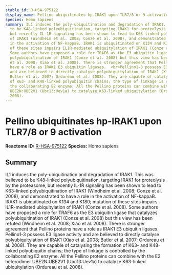 ```yaml
---
stable_id: R-HSA-975122
display_name: Pellino ubiquitinates hp-IRAK1 upon TLR7/8 or 9 activation<br>
species: Homo sapiens
summary: IL1 induces the poly-ubiquitination and degradation of IRAK1. This was believed
  to be K48-linked polyubiquitination, targeting IRAK1 for proteolysis by the proteasome,
  but recently IL-1R signaling has been shown to lead to K63-linked polyubiquitination
  of IRAK1 (Windheim et al. 2008; Conze et al. 2008), and demonstrated to have a role
  in the activation of NF-kappaB. IRAK1 is ubiquitinated on K134 and K180; mutation
  of these sites impairs IL1R-mediated ubiquitylation of IRAK1 (Conze et al. 2008).
  Some authors have proposed a role for TRAF6 as the E3 ubiquitin ligase that catalyzes
  polyubiquitination of IRAK1 (Conze et al. 2008) but this view has been refuted (Windheim
  et al. 2008; Xiao et al. 2008). There is stronger agreement that Pellino proteins
  have a role as IRAK1 E3 ubiquitin ligases.  <br>Pellino1-3 possess E3 ligase activity
  and are believed to directly catalyse polyubiquitylation of IRAK1 (Xiao et al. 2008;
  Butler et al. 2007; Ordureau et al. 2008). They are capable of catalysing the formation
  of K63- and K48-linked polyubiquitin chains; the type of linkage is controlled by
  the collaborating E2 enzyme. All the Pellino proteins can combine with the E2 heterodimer
  UBE2N:UBE2V1 (Ubc13:Uev1a) to catalyze K63-linked ubiquitylation (Ordureau et al.
  2008).
---
```


# Pellino ubiquitinates hp-IRAK1 upon TLR7/8 or 9 activation<br>
**Reactome ID:** [R-HSA-975122](https://reactome.org/content/detail/R-HSA-975122)
**Species:** Homo sapiens

## Summary

IL1 induces the poly-ubiquitination and degradation of IRAK1. This was believed to be K48-linked polyubiquitination, targeting IRAK1 for proteolysis by the proteasome, but recently IL-1R signaling has been shown to lead to K63-linked polyubiquitination of IRAK1 (Windheim et al. 2008; Conze et al. 2008), and demonstrated to have a role in the activation of NF-kappaB. IRAK1 is ubiquitinated on K134 and K180; mutation of these sites impairs IL1R-mediated ubiquitylation of IRAK1 (Conze et al. 2008). Some authors have proposed a role for TRAF6 as the E3 ubiquitin ligase that catalyzes polyubiquitination of IRAK1 (Conze et al. 2008) but this view has been refuted (Windheim et al. 2008; Xiao et al. 2008). There is stronger agreement that Pellino proteins have a role as IRAK1 E3 ubiquitin ligases.  <br>Pellino1-3 possess E3 ligase activity and are believed to directly catalyse polyubiquitylation of IRAK1 (Xiao et al. 2008; Butler et al. 2007; Ordureau et al. 2008). They are capable of catalysing the formation of K63- and K48-linked polyubiquitin chains; the type of linkage is controlled by the collaborating E2 enzyme. All the Pellino proteins can combine with the E2 heterodimer UBE2N:UBE2V1 (Ubc13:Uev1a) to catalyze K63-linked ubiquitylation (Ordureau et al. 2008).
